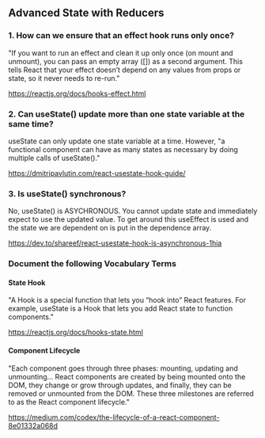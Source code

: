 ## Advanced State with Reducers

### 1. How can we ensure that an effect hook runs only once?

"If you want to run an effect and clean it up only once (on mount and unmount), you can pass an empty array ([]) as a second argument. This tells React that your effect doesn’t depend on any values from props or state, so it never needs to re-run."

https://reactjs.org/docs/hooks-effect.html

### 2. Can useState() update more than one state variable at the same time?

useState can only update one state variable at a time. However, "a functional component can have as many states as necessary by doing multiple calls of useState()."

https://dmitripavlutin.com/react-usestate-hook-guide/

### 3. Is useState() synchronous?

No, useState() is ASYCHRONOUS. You cannot update state and immediately expect to use the updated value. To get around this useEffect is used and the state we are dependent on is put in the dependence array.

https://dev.to/shareef/react-usestate-hook-is-asynchronous-1hia

### Document the following Vocabulary Terms

#### State Hook

"A Hook is a special function that lets you “hook into” React features. For example, useState is a Hook that lets you add React state to function components."

https://reactjs.org/docs/hooks-state.html

#### Component Lifecycle

"Each component goes through three phases: mounting, updating and unmounting... React components are created by being mounted onto the DOM, they change or grow through updates, and finally, they can be removed or unmounted from the DOM. These three milestones are referred to as the React component lifecycle."

https://medium.com/codex/the-lifecycle-of-a-react-component-8e01332a068d
